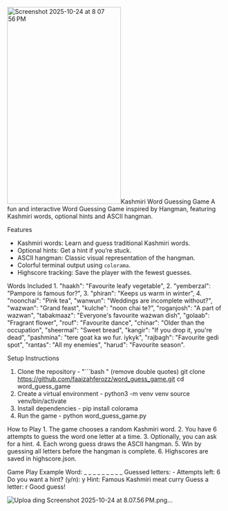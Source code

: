<img width="263" height="455" alt="Screenshot 2025-10-24 at 8 07 56 PM" src="https://github.com/user-attachments/assets/3d97ca18-83a6-4b2c-ad16-22e3ef33e437" />Kashmiri Word Guessing Game 
A fun and interactive Word Guessing Game inspired by Hangman, featuring Kashmiri words, optional hints and ASCII hangman.  

Features
- Kashmiri words: Learn and guess traditional Kashmiri words.  
- Optional hints: Get a hint if you’re stuck.  
- ASCII hangman: Classic visual representation of the hangman.  
- Colorful terminal output using `colorama`.  
- Highscore tracking: Save the player with the fewest guesses. 

Words Included
    1. "haakh": "Favourite leafy vegetable",
    2. "yemberzal": "Pampore is famous for?",
    3. "phiran": "Keeps us warm in winter",
    4. "noonchai": "Pink tea",
    "wanwun": "Weddings are incomplete without?",
    "wazwan": "Grand feast",
    "kulche": "noon chai te?",
    "roganjosh": "A part of wazwan",
    "tabakmaaz": "Everyone's favourite wazwan dish",
    "golaab": "Fragrant flower",
    "rouf": "Favourite dance",
    "chinar": "Older than the occupation",
    "sheermal": "Sweet bread",
    "kangir": "If you drop it, you're dead",
    "pashmina": "tere goat ka wo fur. iykyk",
    "rajbagh": "Favourite gedi spot",
    "rantas": "All my enemies",
    "harud": "Favourite season".

Setup Instructions
  1. Clone the repository -
  "```bash " (remove double quotes)
  git clone https://github.com/faaizahferozz/word_guess_game.git
  cd word_guess_game
  2.	Create a virtual environment -
  python3 -m venv venv
  source venv/bin/activate
  3.	Install dependencies -
  pip install colorama
  4.	Run the game -
  python word_guess_game.py


How to Play
	1.	The game chooses a random Kashmiri word.
	2.	You have 6 attempts to guess the word one letter at a time.
	3.	Optionally, you can ask for a hint.
	4.	Each wrong guess draws the ASCII hangman.
	5.	Win by guessing all letters before the hangman is complete.
	6.	Highscores are saved in highscore.json.

Game Play Example 
Word: _ _ _ _ _ _ _ _ _
Guessed letters: -
Attempts left: 6
Do you want a hint? (y/n): y
Hint: Famous Kashmiri meat curry
Guess a letter: r
Good guess!
    
![Uploa<img width="263" height="455" alt="Screenshot 2025-10-24 at 8 08 09 PM" src="https://github.com/user-attachments/assets/a6587625-82ee-48e2-8ab6-b55278f6adf6" />
ding Screenshot 2025-10-24 at 8.07.56 PM.png…]()

    

